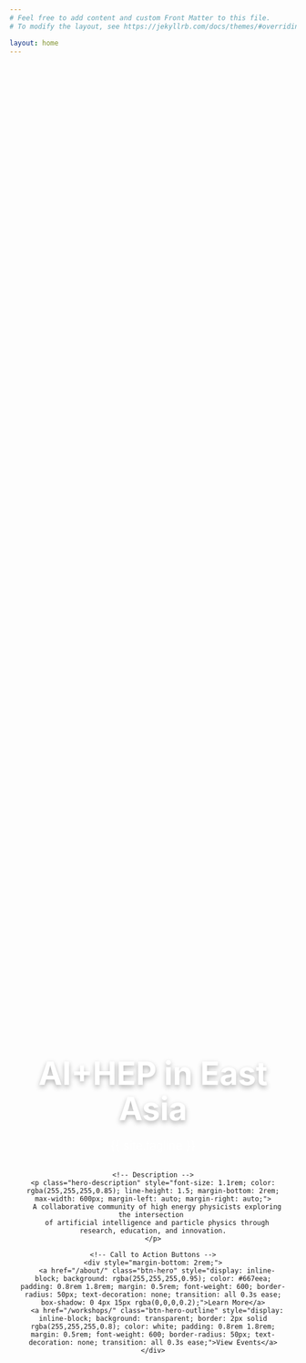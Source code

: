 ```yaml
---
# Feel free to add content and custom Front Matter to this file.
# To modify the layout, see https://jekyllrb.com/docs/themes/#overriding-theme-defaults

layout: home
---
```


<div class="hero-section-fullscreen" style="height: 100vh; display: flex; align-items: center; justify-content: center; background: linear-gradient(135deg, rgba(26, 26, 26, 0.8), rgba(52, 58, 64, 0.8)), url('{{ '/images/hero.svg' | relative_url }}') center/cover no-repeat; position: relative; box-sizing: border-box; margin-top: -60px; padding-top: 60px;">
  <div class="wrapper" style="text-align: center; max-width: 800px; padding: 1rem;">
    <!-- Logo and Title Section -->
    <div style="margin-bottom: 2rem;">
      <!-- <img src="{{ '/images/logo.png' | relative_url }}" alt="AI+HEP East Asia Logo" style="width: 100px; height: 100px; margin-bottom: 1.5rem; border-radius: 12px; box-shadow: 0 8px 24px rgba(0,0,0,0.3);"> -->
      <h1 class="hero-title" style="font-size: 3.5rem; font-weight: 700; color: white; margin-bottom: 1rem; text-shadow: 0 4px 8px rgba(0,0,0,0.3); line-height: 1.1;">AI+HEP in East Asia</h1>
      <p class="hero-subtitle" style="font-size: 1.3rem; color: rgba(255,255,255,0.9); margin-bottom: 1.5rem; font-weight: 300;">{{ site.tagline }}</p>
    </div>
    
    <!-- Description -->
    <p class="hero-description" style="font-size: 1.1rem; color: rgba(255,255,255,0.85); line-height: 1.5; margin-bottom: 2rem; max-width: 600px; margin-left: auto; margin-right: auto;">
      A collaborative community of high energy physicists exploring the intersection 
      of artificial intelligence and particle physics through research, education, and innovation.
    </p>
    
    <!-- Call to Action Buttons -->
    <div style="margin-bottom: 2rem;">
      <a href="/about/" class="btn-hero" style="display: inline-block; background: rgba(255,255,255,0.95); color: #667eea; padding: 0.8rem 1.8rem; margin: 0.5rem; font-weight: 600; border-radius: 50px; text-decoration: none; transition: all 0.3s ease; box-shadow: 0 4px 15px rgba(0,0,0,0.2);">Learn More</a>
      <a href="/workshops/" class="btn-hero-outline" style="display: inline-block; background: transparent; border: 2px solid rgba(255,255,255,0.8); color: white; padding: 0.8rem 1.8rem; margin: 0.5rem; font-weight: 600; border-radius: 50px; text-decoration: none; transition: all 0.3s ease;">View Events</a>
    </div>
  </div>
  
  <!-- <div style="position: absolute; bottom: 1.5rem; left: 50%; transform: translateX(-50%); color: rgba(255,255,255,0.7); text-align: center;">
    <div style="font-size: 0.9rem; margin-bottom: 0.5rem;">Scroll to explore</div>
    <div style="font-size: 1.2rem;">↓</div>
  </div> -->
</div>

<div class="wrapper">
  <div class="content-section" style="margin-top: 4rem;">
    <div class="card-grid">
      <!-- <div class="card">
        <h3 class="card-title">🎯 Our Mission</h3>
        <p>We develop novel AI methods tailored for high energy physics and use our understanding of complex systems to advance next-generation AI technologies.</p>
      </div> -->

      <div class="card">
        <h3 class="card-title">🔬 Research & Education</h3>
        <p>Comprehensive programs covering particle theory, experimental physics, astrophysics, cosmology, and AI/ML methodologies for physics applications.</p>
      </div>

      <div class="card">
        <h3 class="card-title">🤝 Community Activities</h3>
        <p>Annual workshops, monthly seminars, journal clubs, and collaborative projects bringing together researchers across East Asia.</p>
      </div>
    </div>
  </div>

  <div class="news-section">
    <h2 class="news-title">📢 Latest News</h2>
    <p><strong>June 2025:</strong> Welcome to our new community website! Stay tuned for upcoming workshops and seminars.</p>
  </div>

  <div style="text-align: center; margin: 3rem 0;">
    <a href="/organizers/" class="btn">Meet Our Team</a>
    <a href="/seminars/" class="btn btn-outline">Upcoming Events</a>
  </div>
</div>
